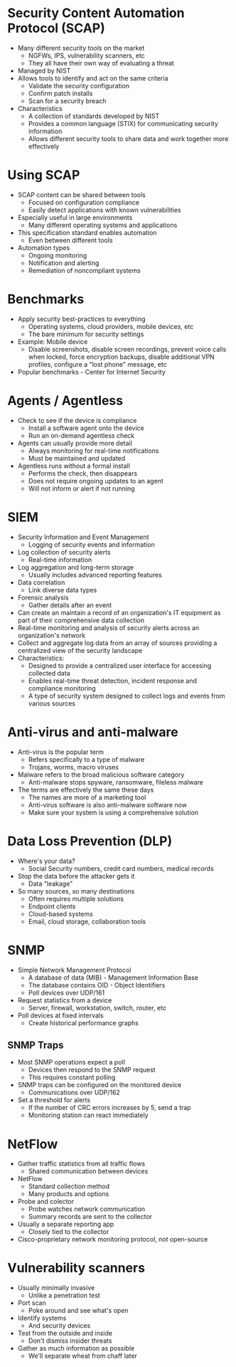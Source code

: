# Security Content Automation Protocol (SCAP)
- Many different security tools on  the market
	- NGFWs, IPS, vulnerability scanners, etc
	- They all have their own way of evaluating a threat
- Managed by NIST
- Allows tools to identify and act on the same criteria
	- Validate the security configuration
	- Confirm patch installs
	- Scan for a security breach
- Characteristics
	- A collection of standards developed by NIST
	- Provides a common language (STIX) for communicating security information
	- Allows different security tools to share data and work together more effectively
# Using SCAP
- SCAP content can be shared between tools
	- Focused on configuration compliance
	- Easily detect applications with known vulnerabilities 
- Especially useful in large environments
	- Many different operating systems and applications
- This specification standard enables automation
	- Even between different tools
- Automation types
	- Ongoing monitoring
	- Notification and alerting
	- Remediation of noncompliant systems
# Benchmarks
- Apply security best-practices to everything
	- Operating systems, cloud providers, mobile devices, etc
	- The bare minimum for security settings
- Example: Mobile device
	- Disable screenshots, disable screen recordings, prevent voice calls when locked, force encryption backups, disable additional VPN profiles, configure a "lost phone" message, etc
- Popular benchmarks - Center for Internet Security
# Agents / Agentless
- Check to see if the device is compliance
	- Install a software agent onto the device
	- Run an on-demand agentless check
- Agents can usually provide more detail
	- Always monitoring for real-time notifications
	- Must be maintained and updated
- Agentless runs without a formal install
	- Performs the check, then disappears
	- Does not require ongoing updates to an agent
	- Will not inform or alert if not running
# SIEM
- Security Information and Event Management
	- Logging of security events and information
- Log collection of security alerts
	- Real-time information
- Log aggregation and long-term storage
	- Usually includes advanced reporting features
- Data correlation
	- Link diverse data types
- Forensic analysis
	- Gather details after an event
- Can create an maintain a record of an organization's IT equipment as part of their comprehensive data collection
- Real-time monitoring and analysis of security alerts across an organization's network
- Collect and aggregate log data from an array of sources providing a centralized view of the security landscape
- Characteristics:
	- Designed to provide a centralized user interface for accessing collected data
	- Enables real-time threat detection, incident response and compliance monitoring
	- A type of security system designed to collect logs and events from various sources
# Anti-virus and anti-malware
- Anti-virus is the popular term
	- Refers specifically to a type of malware
	- Trojans, worms, macro viruses
- Malware refers to the broad malicious software category
	- Anti-malware stops spyware, ransomware, fileless malware
- The terms are effectively the same these days
	- The names are more of a marketing tool
	- Anti-virus software is also anti-malware software now
	- Make sure your system is using a comprehensive solution
# Data Loss Prevention (DLP)
- Where's your data?
	- Social Security numbers, credit card numbers, medical records
- Stop the data before the attacker gets it
	- Data "leakage"
- So many sources, so many destinations
	- Often requires multiple solutions
	- Endpoint clients
	- Cloud-based systems
	- Email, cloud storage, collaboration tools
# SNMP
- Simple Network Management Protocol
	- A database of data (MIB) - Management Information Base
	- The database contains OID - Object Identifiers
	- Poll devices over UDP/161
- Request statistics from a device
	- Server, firewall, workstation, switch, router, etc
- Poll devices at fixed intervals
	- Create historical performance graphs
## SNMP Traps
- Most SNMP operations expect a poll
	- Devices then respond to the SNMP request
	- This requires constant polling
- SNMP traps can be configured on the monitored device
	- Communications over UDP/162
- Set a threshold for alerts
	- If the number of CRC errors increases by 5, send a trap
	- Monitoring station can react immediately
# NetFlow
- Gather traffic statistics from all traffic flows
	- Shared communication between devices
- NetFlow
	- Standard collection method
	- Many products and options
- Probe and colector
	- Probe watches network communication
	- Summary records are sent to the collector
- Usually a separate reporting app
	- Closely tied to the collector
- Cisco-proprietary network monitoring protocol, not open-source
# Vulnerability scanners
- Usually minimally invasive
	- Unlike a penetration test
- Port scan
	- Poke around and see what's open
- Identify systems
	- And security devices
- Test from the outside and inside
	- Don't dismiss insider threats
- Gather as much information as possible
	- We'll separate wheat from chaff later